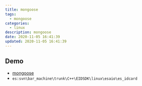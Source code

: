 ```yaml
---
title: mongoose
tags: 
  - mongoose
categories: 
  - linux
description: mongoose
date: 2020-11-05 16:41:39
updated: 2020-11-05 16:41:39
---
```


## Demo

+ [mongoose](https://github.com/cesanta/mongoose)
+ `es:svn\bar_machine\trunk\C++\EIDSDK\linux\esaio\es_idcard`
